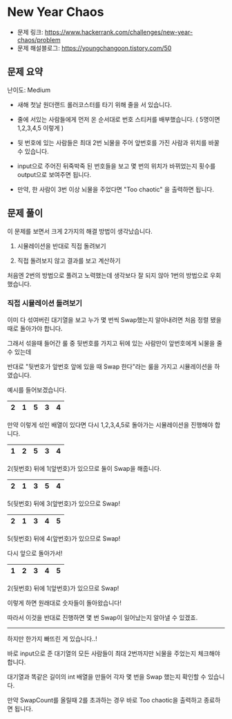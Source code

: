 # New Year Chaos

- 문제 링크: https://www.hackerrank.com/challenges/new-year-chaos/problem
- 문제 해설블로그: https://youngchangoon.tistory.com/50

## 문제 요약

난이도: Medium

- 새해 첫날 원더랜드 롤러코스터를 타기 위해 줄을 서 있습니다.

- 줄에 서있는 사람들에게 먼저 온 순서대로 번호 스티커를 배부했습니다. ( 5명이면 1,2,3,4,5 이렇게 )

- 뒷 번호에 있는 사람들은 최대 2번 뇌물을 주어 앞번호를 가진 사람과 위치를 바꿀 수 있습니다.

- input으로 주어진 뒤죽박죽 된 번호들을 보고 몇 번의 위치가 바뀌었는지 횟수를 output으로 보여주면 됩니다.

- 만약, 한 사람이 3번 이상 뇌물을 주었다면 "Too chaotic" 을 출력하면 됩니다.

## 문제 풀이

이 문제를 보면서 크게 2가지의 해결 방법이 생각났습니다.

1. 시뮬레이션을 반대로 직접 돌려보기

2. 직접 돌려보지 않고 결과를 보고 계산하기

처음엔 2번의 방법으로 풀려고 노력했는데 생각보다 잘 되지 않아 1번의 방법으로 우회했습니다.

### 직접 시뮬레이션 돌려보기

이미 다 섞여버린 대기열을 보고 누가 몇 번씩 Swap했는지 알아내려면 처음 정렬 됐을 때로 돌아가야 합니다.  

그래서 섞을때 들어간 룰 중 뒷번호를 가지고 뒤에 있는 사람만이 앞번호에게 뇌물을 줄 수 있는데  

반대로 "뒷번호가 앞번호 앞에 있을 때 Swap 한다"라는 룰을 가지고 시뮬레이션을 하였습니다.

예시를 들어보겠습니다.  

| 2 | 1 | 5 | 3 | 4
| --- | --- | --- | --- | --- |  

만약 이렇게 섞인 배열이 있다면 다시 1,2,3,4,5로 돌아가는 시뮬레이션을 진행해야 합니다.  

| 1 | 2 | 5 | 3 | 4
| --- | --- | --- | --- | --- |  

2(뒷번호) 뒤에 1(앞번호)가 있으므로 둘이 Swap을 해줍니다.  

| 2 | 1 | 3 | 5 | 4
| --- | --- | --- | --- | --- |  

5(뒷번호) 뒤에 3(앞번호)가 있으므로 Swap!

| 2 | 1 | 3 | 4 | 5
| --- | --- | --- | --- | --- |  

5(뒷번호) 뒤에 4(앞번호)가 있으므로 Swap!

다시 앞으로 돌아가서!  

| 1 | 2 | 3 | 4 | 5
| --- | --- | --- | --- | --- |  

2(뒷번호) 뒤에 1(앞번호)가 있으므로 Swap!  

이렇게 하면 원래대로 숫자들이 돌아왔습니다!  

따라서 이것을 반대로 진행하면 몇 번 Swap이 일어났는지 알아낼 수 있겠죠.  

---

하지만 한가지 빠뜨린 게 있습니다..!

바로 input으로 준 대기열의 모든 사람들이 최대 2번까지만 뇌물을 주었는지 체크해야 합니다.  

대기열과 똑같은 길이의 int 배열을 만들어 각자 몇 번을 Swap 했는지 확인할 수 있습니다.  

만약 SwapCount를 올릴때 2를 초과하는 경우 바로 Too chaotic을 출력하고 종료하면 됩니다.  